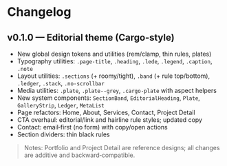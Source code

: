 # Changelog

## v0.1.0 — Editorial theme (Cargo‑style)

- New global design tokens and utilities (rem/clamp, thin rules, plates)
- Typography utilities: `.page-title`, `.heading`, `.lede`, `.legend`, `.caption`, `.note`
- Layout utilities: `.sections` (+ roomy/tight), `.band` (+ rule top/bottom), `.ledger`, `.stack`, `.no-scrollbar`
- Media utilities: `.plate`, `.plate--grey`, `.cargo-plate` with aspect helpers
- New system components: `SectionBand`, `EditorialHeading`, `Plate`, `GalleryStrip`, `Ledger`, `MetaList`
- Page refactors: Home, About, Services, Contact, Project Detail
- CTA overhaul: editorial/link and hairline rule styles; updated copy
- Contact: email‑first (no form) with copy/open actions
- Section dividers: thin black rules

> Notes: Portfolio and Project Detail are reference designs; all changes are additive and backward‑compatible.

